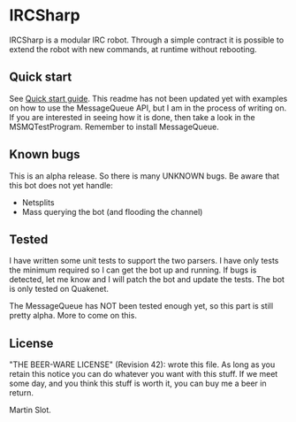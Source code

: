IRCSharp
========
IRCSharp is a modular IRC robot. Through a simple contract it is possible to extend the robot  with new commands, at runtime without rebooting.

Quick start
----------
See [Quick start guide](https://bitbucket.org/msl0t/ircsharp/wiki/Home). This readme has not been updated yet with examples on how to use the MessageQueue API, but I am in the process of writing on. If you are interested in seeing how it is done, then take a look in the MSMQTestProgram. Remember to install MessageQueue.

Known bugs
----------
This is an alpha release. So there is many UNKNOWN bugs. Be aware that this bot does not yet handle:

+ Netsplits
+ Mass querying the bot (and flooding the channel)

Tested
------

I have written some unit tests to support the two parsers. I have only tests the minimum required so I can get the bot up and running. If bugs is detected, let me know and I will patch the bot and update the tests.
The bot is only tested on Quakenet.

The MessageQueue has NOT been tested enough yet, so this part is still pretty alpha. More to come on this.

License
-------
 "THE BEER-WARE LICENSE" (Revision 42):
 <msl0t> wrote this file. As long as you retain this notice you can do whatever you want with this stuff. If we meet some day, and you think this stuff is worth it, you can buy me a beer in return.

Martin Slot.